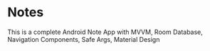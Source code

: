 # Notes
This is a complete Android Note App with MVVM, Room Database, Navigation Components, Safe Args, Material Design

